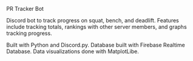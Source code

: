 PR Tracker Bot

Discord bot to track progress on squat, bench, and deadlift. Features include tracking totals, rankings with other server members, and graphs tracking progress.

Built with Python and Discord.py. Database built with Firebase Realtime Database. Data visualizations done with MatplotLibe.
